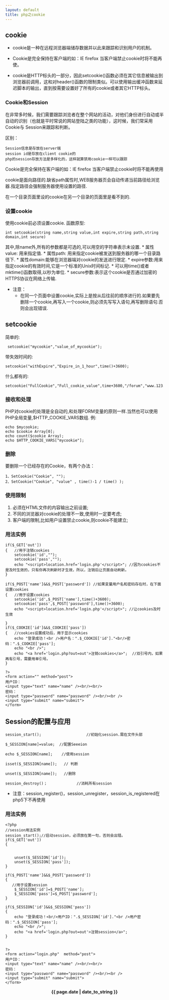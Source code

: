 ```yaml
---
layout: default
title: php之cookie
---
```


## cookie ## 

* cookie是一种在远程浏览器端储存数据并以此来跟踪和识别用户的机制。

* Cookie是完全保持在客户端的如：IE firefox 当客户端禁止cookie时将不能再使。  

* cookie是HTTP标头的一部分，因此setcookie()函数必须在其它信息被输出到浏览器前调用，这和对header()函数的限制类似。可以使用输出缓冲函数来延迟脚本的输出，直到按需要设置好了所有的cookie或者其它HTTP标头。  

### Cookie和Session ###

在非常多时候，我们需要跟踪浏览者在整个网站的活动，对他们身份进行自动或半自动的识别（也就是平时常说的网站登陆之类的功能），这时候，我们常采用Cookie与 Session来跟踪和判断。

区别：

	Session信息是存放在server端
	session id是存放在client cookie的
	php的session存放方法是多样化的，这样就算禁用cookie一样可以跟踪

Cookie是完全保持在客户端的如：IE firefox 当客户端禁止cookie时将不能再使用

cookie是面向路径的.缺省path属性时,WEB服务器页会自动传递当前路径给浏览器.指定路径会强制服务器使用设置的路径. 

在一个目录页面里设的cookie在另一个目录的页面里是看不到的. 


### 设置cookie ###

使用cookie前必须设置cookie. 
函数原型:

```
int setcookie(string name,string value,int expire,string path,string domain,int secure) 
```

其中,除name外,所有的参数都是可选的,可以用空的字符串表示未设置. 
		* 属性value: 用来指定值. 
		* 属性path: 用来指定cookie被发送到服务器的哪一个目录路径下. 
		* 属性domain:能够在浏览器端对cookie的发送进行限定. 
		* expire参数:用来指定cookie的有效时间,它是一个标准的Unix时间标记. 
		* 可以用time()或者mktime()函数取得,以秒为单位. 
		* secure参数:表示这个cookie是否通过加密的HTTPS协议在网络上传输. 

* 注意：
	* 在同一个页面中设置cookie,实际上是按从后往前的顺序进行的.如果要先删除一个cookie,再写入一个cookie,则必须先写写入语句,再写删除语句.否则会出现错误. 

## setcookie ##

简单的:

```
 setcookie("mycookie","value_of_mycookie"); 
```

带失效时间的: 

```
setcookie("withExpire","Expire_in_1_hour",time()+3600); 
```

什么都有的:

```
setcookie("FullCookie","Full_cookie_value",time+3600,"/forum","www.123.com",1); 
```


### 接收和处理 ###

PHP对cookie的处理是全自动的,和处理FORM变量的原则一样.当然也可以使用PHP全局变量,$HTTP_COOKIE_VARS数组. 
例: 

```
echo $mycookie; 
echo $cookie Array[0]; 
echo count($cookie Array); 
echo $HTTP_COOKIE_VARS["mycookie"]; 
```

### 删除 ###

要删除一个已经存在的Cookie，有两个办法：

```
1、SetCookie("Cookie", "");
2、SetCookie("Cookie", "value" , time()-1 / time() );
```

### 使用限制 ###

1. 必须在HTML文件的内容输出之前设置; 
2. 不同的浏览器对cookie的处理不一致,使用时一定要考虑; 
3. 客户端的限制,比如用户设置禁止cookie,则cookie不能建立; 
 
### 用法实例 ###

```
if($_GET['out'])
{   //用于注销cookies
    setcookie('id',"");
    setcookie('pass',"");
    echo "<script>location.href='login.php'</script>"; //因为cookies不是及时生效的，只有你再次刷新时才生效，所以，注销后让页面自动刷新。
}

if($_POST['name']&&$_POST['password']) //如果变量用户名和密码存在时，在下面设置cookies
{   //用于设置cookies
    setcookie('id',$_POST['name'],time()+3600);
    setcookie('pass',$_POST['password'],time()+3600);
    echo "<script>location.href='login.php'</script>"; //让cookies及时生效
   
}
if($_COOKIE['id']&&$_COOKIE['pass'])
{   //cookies设置成功后，用于显示cookies
    echo "登录成功！<br />用户名：".$_COOKIE['id']."<br/>密码：".$_COOKIE['pass'];
    echo "<br />";
    echo "<a href='login.php?out=out'>注销cookies</a>";  //双引号内，如果再有引号，需要用单引号。
}

?>
<form action="" method="post">
用户ID：
<input type="text" name="name" /><br/><br/>
密码：
<input type="password" name="password" /><br/><br />
<input type="submit" name="submit">
</form>
```

## Session的配置与应用 ##

```
session_start();                    //初始化session.需在文件头部

$_SESSION[name]=value;  //配置Seeeion

echo $_SESSION[name];    //使用session

isset($_SESSION[name]);   // 判断

unset($_SESSION[name]);   //删除

session_destroy()；             //消耗所有session
```

* 注意：session_register()，session_unregister，session_is_registered在php5下不再使用

### 用法实例 ###

```
<?php
//session用法实例
session_start();//启动session，必须放在第一句，否则会出错。
if($_GET['out'])
{
      

    unset($_SESSION['id']);
    unset($_SESSION['pass']);
}

if($_POST['name']&&$_POST['password'])
{   
   //用于设置session
    $_SESSION['id']=$_POST['name'];
    $_SESSION['pass']=$_POST['password'];
}

if($_SESSION['id']&&$_SESSION['pass'])
{
    echo "登录成功！<br/>用户ID：".$_SESSION['id']."<br />用户密码：".$_SESSION['pass'];
    echo "<br />";
    echo "<a href='login.php?out=out'>注销session</a>";
}


?>
<form action="login.php"  method="post">
用户ID：
<input type="text" name="name" /><br/><br/>
密码：
<input type="password" name="password" /><br/><br />
<input type="submit" name="submit">
</form>
``` 



<center><strong>{{ page.date | date_to_string }}</strong></center>
